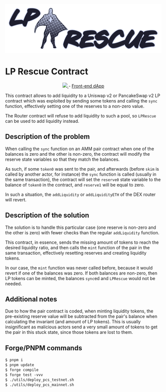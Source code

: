 ![LP-Rescue](https://github.com/beeb/lp-rescue-frontend/raw/main/logo-readme.svg)

# LP Rescue Contract

<p align="center">
  <a href="https://github.com/beeb/lp-rescue-contract/actions/workflows/hardhat.yml">
    <img src="https://github.com/beeb/lp-rescue-contract/actions/workflows/hardhat.yml/badge.svg" />
  </a> -
  <a href="https://github.com/beeb/lp-rescue-frontend">Front-end dApp</a>
</p>

This contract allows to add liquidity to a Uniswap v2 or PancakeSwap v2 LP contract which was exploited by sending
some tokens and calling the `sync` function, effectively setting one of the reserves to a non-zero value.

The Router contract will refuse to add liquidity to such a pool, so `LPRescue` can be used to add liquidity instead.

## Description of the problem

When calling the `sync` function on an AMM pair contract when one of the balances is zero and the other is non-zero,
the contract will modify the reserve state variables so that they match the balances.

As such, if some `token0` was sent to the pair, and afterwards (before `skim` is called by another actor, for instance)
the `sync` function is called (usually in the same transaction), the contract will set the `reserve0` state variable
to the balance of `token0` in the contract, and `reserve1` will be equal to zero.

In such a situation, the `addLiquidity` or `addLiquidityETH` of the DEX router will revert.

## Description of the solution

The solution is to handle this particular case (one reserve is non-zero and the other is zero) with fewer checks
than the regular `addLiquidity` function.

This contract, in essence, sends the missing amount of tokens to reach the desired liquidity ratio, and then calls
the `mint` function of the pair in the same transaction, effectively resetting reserves and creating liquidity tokens.

In our case, the `mint` function was never called before, because it would revert if one of the balances was zero.
If both balances are non-zero, then LP tokens can be minted, the balances `sync`ed and `LPRescue` would not be needed.

## Additional notes

Due to how the pair contract is coded, when minting liquidity tokens, the pre-existing reserve value will be subtracted
from the pair's balance when calculating the invariant (and amount of LP tokens). This is usually insignificant as
malicious actors send a very small amount of tokens to get the pair in this stuck state, since those tokens are lost
to them.

## Forge/PNPM commands

```shell
$ pnpm i
$ pnpm update
$ forge compile
$ forge test -vvv
$ ./utils/deploy_pcs_testnet.sh
$ ./utils/deploy_pcs_mainnet.sh
```
